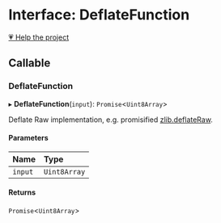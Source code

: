 # Interface: DeflateFunction

[💗 Help the project](https://github.com/sponsors/panva)

## Callable

### DeflateFunction

▸ **DeflateFunction**(`input`): `Promise`<`Uint8Array`\>

Deflate Raw implementation, e.g. promisified [zlib.deflateRaw](https://nodejs.org/api/zlib.html#zlib_zlib_deflateraw_buffer_options_callback).

#### Parameters

| Name | Type |
| :------ | :------ |
| `input` | `Uint8Array` |

#### Returns

`Promise`<`Uint8Array`\>
